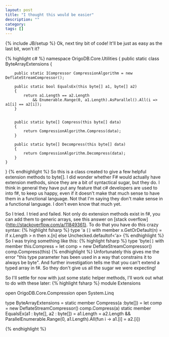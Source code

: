 ```yaml
---
layout: post
title: "I thought this would be easier"
description: ""
category:
tags: []
---
```

{% include JB/setup %}
Ok, next tiny bit of code! It'll be just as easy as the last bit, won't it?

{% highlight c# %}
namespace OrigoDB.Core.Utilities
{
    public static class ByteArrayExtensions
	{

	    public static ICompressor CompressionAlgorithm = new DeflateStreamCompressor();

		public static bool EqualsEx(this byte[] a1, byte[] a2)
		{
			return a1.Length == a2.Length
                && Enumerable.Range(0, a1.Length).AsParallel().All(i => a1[i] == a2[i]);
		}


        public static byte[] Compress(this byte[] data)
        {
            return CompressionAlgorithm.Compress(data);
        }

        public static byte[] Decompress(this byte[] data)
        {
            return CompressionAlgorithm.Decompress(data);
        }
	}
}
{% endhighlight %}
So this is a class created to give a few helpful extension methods to byte[]. I did wonder whether F# would actually have extension methods, since they are a bit of syntactical sugar, but they do. I think in general they have put any feature that c# developers are used to into f#, to keep us happy, even if it doesn't make that much sense to have them in a functional language. Not that I'm saying they don't make sense in a functional language. I don't even know that much yet.

So I tried. I tried and failed. Not only do extension methods exist in f#, you can add them to generic arrays, see this answer on [stack overflow]{http://stackoverflow.com/a/11849361}. To do that you have do this crazy syntax:
{% highlight fsharp %}
type 'a ``[]`` with
  member x.GetOrDefault(n) =
    if x.Length > n then x.[n]
    else Unchecked.defaultof<'a>
{% endhighlight %}
So I was trying something like this:
{% highlight fsharp %}
type 'byte``[]`` with
    member this.Compress =
        let comp = new DeflateStreamCompressor()
        comp.Compress(this)
{% endhighlight %}
Unfortunately this gives me the error "this type parameter has been used in a way that constrains it to always be byte". And further investigation tells me that you can't extend a typed array in f#. So they don't give us all the sugar we were expecting!

So I'll settle for now with just some static helper methods, I'll work out what to do with these later:
{% highlight fsharp %}
module Extensions

open OrigoDB.Core.Compression
open System.Linq

type ByteArrayExtensions =
    static member Compress(a :byte[]) =
        let comp = new DeflateStreamCompressor()
        comp.Compress(a)
    static member EqualsEx(a1 : byte[], a2 : byte[]) =
        a1.Length = a2.Length && ParallelEnumerable.Range(0, a1.Length).All(fun i -> a1.[i] = a2.[i])

{% endhighlight %}
